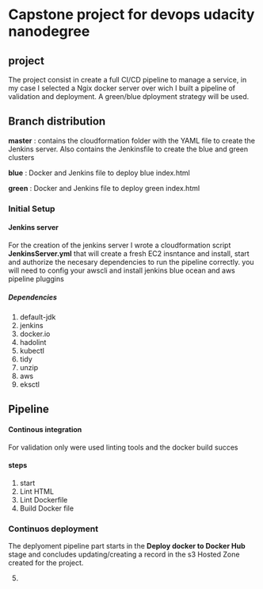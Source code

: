# Capstone project for devops udacity nanodegree

## project

The project consist in create a full CI/CD pipeline to manage a service, in my case I selected a Ngix docker server over wich I built a pipeline of validation and deployment. A green/blue dployment strategy will be used.

## Branch distribution
**master** : contains the cloudformation folder with the YAML file to create the Jenkins server. Also contains the Jenkinsfile to create the blue and green clusters

**blue** :  Docker and Jenkins file to deploy blue index.html

**green** : Docker and Jenkins file to deploy green index.html


### Initial Setup

#### Jenkins server

For the creation of the jenkins server I wrote a cloudformation script **JenkinsServer.yml** that will create a fresh EC2 insntance and install, start and authorize the necesary dependencies to run the pipeline correctly. you will need to config your awscli and install jenkins blue ocean and aws pipeline pluggins

##### Dependencies
1. default-jdk
2. jenkins
3. docker.io
4. hadolint
5. kubectl
6. tidy
7. unzip
8. aws
9. eksctl

## Pipeline
#### Continous integration

For validation only were used linting tools and the docker build succes

#### steps
1. start
2. Lint HTML
3. Lint Dockerfile
4. Build Docker file

### Continuos deployment

The deplyoment pipeline part starts in the  **Deploy docker to Docker Hub**  stage and concludes updating/creating a record in the s3 Hosted Zone created for the project.

5.


